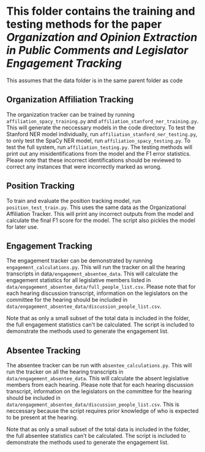 # This folder contains the training and testing methods for the paper *Organization and Opinion Extraction in Public Comments and Legislator Engagement Tracking*

This assumes that the data folder is in the same parent folder as code

## Organization Affiliation Tracking

The organization tracker can be trained by running `affiliation_spacy_training.py` and `affiliation_stanford_ner_training.py`. This will generate the neccessary models in the code directory. To test the Stanford NER model individually, run `affiliation_stanford_ner_testing.py`, to only test the SpaCy NER model, run `affiliation_spacy_testing.py`. To test the full system, run `affiliation_testing.py`. The testing methods will print out any misidentifications from the model and the F1 error statistics. Please note that these incorrect identifications should be reviewed to correct any instances that were incorrectly marked as wrong.

## Position Tracking

To train and evaluate the position tracking model, run `position_test_train.py`. This uses the same data as the Organizational Affiliation Tracker. This will print any incorrect outputs from the model and calculate the final F1 score for the model. The script also pickles the model for later use.

## Engagement Tracking

The engagement tracker can be demonstrated by running `engagement_calculations.py`. This will run the tracker on all the hearing transcripts in data`/engagement_absentee_data`. This will calculate the engagement statistics for all legislative members listed in `data/engagement_absentee_data/full_people_list.csv`. Please note that for each hearing discussion transcript, information on the legislators on the committee for the hearing should be included in `data/engagement_absentee_data/discussion_people_list.csv`. 

Note that as only a small subset of the total data is included in the folder, the full engagement statistics can't be calculated. The script is included to demonstrate the methods used to generate the engagement list.

## Absentee Tracking

The absentee tracker can be run with `absentee_calculations.py`. This will run the tracker on all the hearing transcripts in `data/engagement_absentee_data`. This will calculate the absent legislative members from each hearing. Please note that for each hearing discussion transcript, information on the legislators on the committee for the hearing should be included in `data/engagement_absentee_data/discussion_people_list.csv`. This is neccessary because the script requires prior knowledge of who is expected to be present at the hearing.

Note that as only a small subset of the total data is included in the folder, the full absentee statistics can't be calculated. The script is included to demonstrate the methods used to generate the engagement list.
